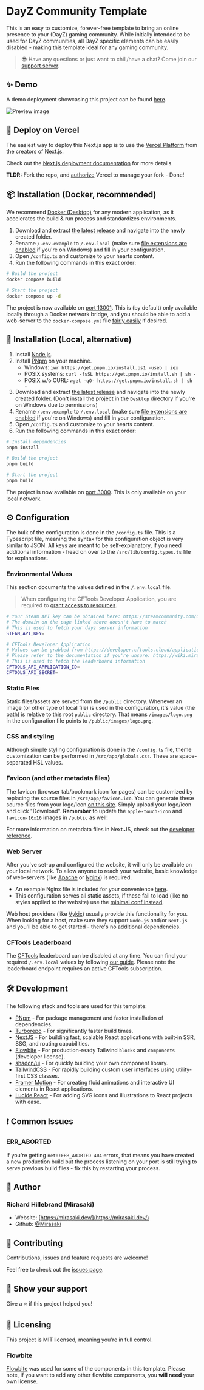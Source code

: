 # DayZ Community Template

This is an easy to customize, forever-free template to bring an online presence to your (DayZ) gaming community. While initially intended to be used for DayZ communities, all DayZ specific elements can be easily disabled - making this template ideal for any gaming community.

> 😎 Have any questions or just want to chill/have a chat? Come join our [support server](https://discord.gg/mirasaki).

## ✨ Demo

A demo deployment showcasing this project can be found [here](https://template-1.mirasaki.dev/).

![Preview image](/public/images/marketing/banner.png "Preview")

## 🚀 Deploy on Vercel

The easiest way to deploy this Next.js app is to use the [Vercel Platform](https://vercel.com/new?utm_medium=default-template&filter=next.js&utm_source=create-next-app&utm_campaign=create-next-app-readme) from the creators of Next.js.

Check out the [Next.js deployment documentation](https://nextjs.org/docs/deployment) for more details.

**TLDR:** Fork the repo, and [authorize](https://vercel.com/new) Vercel to manage your fork - Done!

## 📦 Installation (Docker, recommended)

We recommend [Docker (Desktop)](https://www.docker.com/products/docker-desktop/) for any modern application, as it accelerates the build & run process and standardizes environments.

1. Download and extract [the latest release](https://github.com/Mirasaki-Development/dayz-community-template/releases) and navigate into the newly created folder.
2. Rename `/.env.example` to `/.env.local` (make sure [file extensions are enabled](https://www.youtube.com/watch?v=z5FBLAagPIc) if you're on Windows) and fill in your configuration.
3. Open `/config.ts` and customize to your hearts content.
4. Run the following commands in this exact order:

```sh
# Build the project
docker compose build

# Start the project
docker compose up -d
```

The project is now available on [port 13001](http://localhost:13001/). This is (by default) only available locally through a Docker network bridge, and you should be able to add a web-server to the `docker-compose.yml` file [fairly easily](https://hub.docker.com/_/nginx/) if desired.

## 🔨 Installation (Local, alternative)

1. Install [Node.js](https://nodejs.org/en/download).
2. Install [PNpm](https://pnpm.io/installation) on your machine.
    - Windows: `iwr https://get.pnpm.io/install.ps1 -useb | iex`
    - POSIX systems: `curl -fsSL https://get.pnpm.io/install.sh | sh -`
    - POSIX w/o CURL: `wget -qO- https://get.pnpm.io/install.sh | sh -`
3. Download and extract [the latest release](https://github.com/Mirasaki-Development/dayz-community-template/releases) and navigate into the newly created folder. (Don't install the project in the `Desktop` directory if you're on Windows due to permissions)
4. Rename `/.env.example` to `/.env.local` (make sure [file extensions are enabled](https://www.youtube.com/watch?v=z5FBLAagPIc) if you're on Windows) and fill in your configuration.
5. Open `/config.ts` and customize to your hearts content.
6. Run the following commands in this exact order:

```sh
# Install dependencies
pnpm install

# Build the project
pnpm build

# Start the project
pnpm build
```

The project is now available on [port 3000](http://localhost:3000/). This is only available on your local network.

## ⚙️ Configuration

The bulk of the configuration is done in the `/config.ts` file. This is a Typescript file, meaning the syntax for this configuration object is very similar to JSON. All keys are meant to be self-explanatory, if you need additional information - head on over to the `/src/lib/config.types.ts` file for explanations.

### Environmental Values

This section documents the values defined in the `/.env.local` file.

> When configuring the CFTools Developer Application, you are required to [grant access to resources](https://wiki.mirasaki.dev/docs/cftools-create-application#grant-access-to-resources).

```bash
# Your Steam API key can be obtained here: https://steamcommunity.com/dev/apikey
# The domain on the page linked above doesn't have to match
# This is used to fetch your dayz server information
STEAM_API_KEY=

# CFTools Developer Application
# Values can be grabbed from https://developer.cftools.cloud/applications
# Please refer to the documentation if you're unsure: https://wiki.mirasaki.dev/docs/cftools-create-application
# This is used to fetch the leaderboard information
CFTOOLS_API_APPLICATION_ID=
CFTOOLS_API_SECRET=
```

### Static Files

Static files/assets are served from the `/public` directory. Whenever an image (or other type of local file) is used in the configuration, it's value (the path) is relative to this root `public` directory. That means `/images/logo.png` in the configuration file points to `/public/images/logo.png`.

### CSS and styling

Although simple styling configuration is done in the `/config.ts` file, theme customization can be performed in `/src/app/globals.css`. These are space-separated HSL values.

### Favicon (and other metadata files)

The favicon (browser tab/bookmark icon for pages) can be customized by replacing the source files in `/src/app/favicon.ico`. You can generate these source files from your logo/icon [on this site](https://favicon.io/favicon-converter/). Simply upload your logo/icon and click "Download". **Remember** to update the `apple-touch-icon` and `favicon-16x16` images in `/public` as well!

For more information on metadata files in Next.JS, check out the [developer reference](https://nextjs.org/docs/app/api-reference/file-conventions/metadata).

### Web Server

After you've set-up and configured the website, it will only be available on your local network. To allow anyone to reach your website, basic knowledge of web-servers (like [Apache](https://apache.org/) or [Nginx](https://nginx.org/en/)) is required.

- An example Nginx file is included for your convenience [here](/examples/nginx.example.conf).
- This configuration serves all static assets, if these fail to load (like no styles applied to the website) use the [minimal conf instead](/examples/nginx.min.conf).

Web host providers (like [Vykix](https://portal.vykix.com/aff.php?aff=17)) usually provide this functionality for you. When looking for a host, make sure they support `Node.js` and/or `Next.js` and you'll be able to get started - there's no additional dependencies.

### CFTools Leaderboard

The [CFTools](https://cftools.com/) leaderboard can be disabled at any time. You can find your required `/.env.local` values by following [our guide](https://wiki.mirasaki.dev/docs/cftools-create-application). Please note the leaderboard endpoint requires an active CFTools subscription.

## 🛠️ Development

The following stack and tools are used for this template:

- [PNpm](https://pnpm.io/) - For package management and faster installation of dependencies.
- [Turborepo](https://turbo.build/repo) - For significantly faster build times.
- [NextJS](https://nextjs.org/) - For building fast, scalable React applications with built-in SSR, SSG, and routing capabilities.
- [Flowbite](https://flowbite.com) - For production-ready Tailwind `blocks` and `components` (developer license).
- [shadcn/ui](https://ui.shadcn.com/) - For quickly building your own component library.
- [TailwindCSS](https://tailwindcss.com/) - For rapidly building custom user interfaces using utility-first CSS classes.
- [Framer Motion](https://www.framer.com/motion/) - For creating fluid animations and interactive UI elements in React applications.
- [Lucide React](https://lucide.dev/guide/packages/lucide-react) - For adding SVG icons and illustrations to React projects with ease.

## ❗ Common Issues

### ERR_ABORTED

If you're getting `net::ERR_ABORTED 404` errors, that means you have created a new production build but the process listening on your port is still trying to serve previous build files - fix this by restarting your process.

## 👤 Author

### Richard Hillebrand (Mirasaki)

- Website: [https://mirasaki.dev/](https://mirasaki.dev/)
- Github: [@Mirasaki](https://github.com/Mirasaki)

## 🤝 Contributing

Contributions, issues and feature requests are welcome!

Feel free to check out the [issues page](https://github.com/Mirasaki-Development/dayz-community-template/issues).

## 🤩 Show your support

Give a ⭐️ if this project helped you!

## 📝 Licensing

This project is MIT licensed, meaning you're in full control.

### Flowbite

[Flowbite](https://flowbite.com) was used for some of the components in this template. Please note, if you want to add any other flowbite components, you **will need** your own license.
